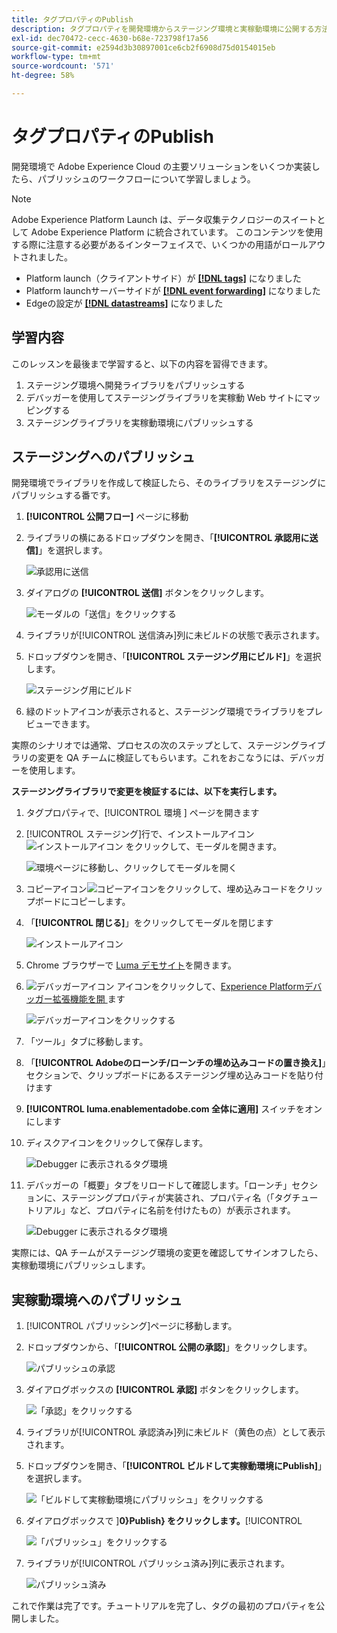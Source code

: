 ```yaml
---
title: タグプロパティのPublish
description: タグプロパティを開発環境からステージング環境と実稼動環境に公開する方法について説明します。 このレッスンは、web サイトでのExperience Cloudの実装チュートリアルの一部です。
exl-id: dec70472-cecc-4630-b68e-723798f17a56
source-git-commit: e2594d3b30897001ce6cb2f6908d75d0154015eb
workflow-type: tm+mt
source-wordcount: '571'
ht-degree: 58%

---
```


# タグプロパティのPublish

開発環境で Adobe Experience Cloud の主要ソリューションをいくつか実装したら、パブリッシュのワークフローについて学習しましょう。

>[!NOTE]
>
>Adobe Experience Platform Launch は、データ収集テクノロジーのスイートとして Adobe Experience Platform に統合されています。 このコンテンツを使用する際に注意する必要があるインターフェイスで、いくつかの用語がロールアウトされました。
>
> * Platform launch（クライアントサイド）が **[[!DNL tags]](https://experienceleague.adobe.com/docs/experience-platform/tags/home.html?lang=ja)** になりました
> * Platform launchサーバーサイドが **[[!DNL event forwarding]](https://experienceleague.adobe.com/docs/experience-platform/tags/event-forwarding/overview.html)** になりました
> * Edgeの設定が **[[!DNL datastreams]](https://experienceleague.adobe.com/docs/experience-platform/edge/fundamentals/datastreams.html?lang=ja)** になりました

## 学習内容

このレッスンを最後まで学習すると、以下の内容を習得できます。

1. ステージング環境へ開発ライブラリをパブリッシュする
1. デバッガーを使用してステージングライブラリを実稼動 Web サイトにマッピングする
1. ステージングライブラリを実稼動環境にパブリッシュする

## ステージングへのパブリッシュ

開発環境でライブラリを作成して検証したら、そのライブラリをステージングにパブリッシュする番です。

1. **[!UICONTROL 公開フロー]** ページに移動

1. ライブラリの横にあるドロップダウンを開き、「**[!UICONTROL 承認用に送信]**」を選択します。

   ![承認用に送信](images/publishing-submitForApproval.png)

1. ダイアログの **[!UICONTROL 送信]** ボタンをクリックします。

   ![モーダルの「送信」をクリックする](images/publishing-submit.png)

1. ライブラリが[!UICONTROL 送信済み]列に未ビルドの状態で表示されます。

1. ドロップダウンを開き、「**[!UICONTROL ステージング用にビルド]**」を選択します。

   ![ステージング用にビルド](images/publishing-buildForStaging.png)

1. 緑のドットアイコンが表示されると、ステージング環境でライブラリをプレビューできます。

実際のシナリオでは通常、プロセスの次のステップとして、ステージングライブラリの変更を QA チームに検証してもらいます。これをおこなうには、デバッガーを使用します。

**ステージングライブラリで変更を検証するには、以下を実行します。**

1. タグプロパティで、[!UICONTROL  環境 ] ページを開きます

1. [!UICONTROL ステージング]行で、インストールアイコン![インストールアイコン](images/launch-installIcon.png) をクリックして、モーダルを開きます。

   ![環境ページに移動し、クリックしてモーダルを開く](images/publishing-getStagingCode.png)

1. コピーアイコン![コピーアイコン](images/launch-copyIcon.png)をクリックして、埋め込みコードをクリップボードにコピーします。

1. 「**[!UICONTROL 閉じる]**」をクリックしてモーダルを閉じます

   ![インストールアイコン](images/publishing-copyStagingCode.png)

1. Chrome ブラウザーで [Luma デモサイト](https://luma.enablementadobe.com/content/luma/us/en.html)を開きます。

1. ![ デバッガーアイコン ](https://chromewebstore.google.com/detail/adobe-experience-platform/bfnnokhpnncpkdmbokanobigaccjkpob) アイコンをクリックして、[Experience Platformデバッガー拡張機能を開 ](images/icon-debugger.png) ます

   ![デバッガーアイコンをクリックする](images/switchEnvironments-openDebugger.png)

1. 「ツール」タブに移動します。

1. 「**[!UICONTROL Adobeのローンチ/ローンチの埋め込みコードの置き換え]**」セクションで、クリップボードにあるステージング埋め込みコードを貼り付けます
1. **[!UICONTROL luma.enablementadobe.com 全体に適用]** スイッチをオンにします

1. ディスクアイコンをクリックして保存します。

   ![Debugger に表示されるタグ環境 ](images/switchEnvironments-debugger-save.png)

1. デバッガーの「概要」タブをリロードして確認します。「ローンチ」セクションに、ステージングプロパティが実装され、プロパティ名（「タグチュートリアル」など、プロパティに名前を付けたもの）が表示されます。

   ![Debugger に表示されるタグ環境 ](images/publishing-debugger-staging.png)

実際には、QA チームがステージング環境の変更を確認してサインオフしたら、実稼動環境にパブリッシュします。

## 実稼動環境へのパブリッシュ

1. [!UICONTROL パブリッシング]ページに移動します。

1. ドロップダウンから、「**[!UICONTROL 公開の承認]**」をクリックします。

   ![パブリッシュの承認](images/publishing-approveForPublishing.png)

1. ダイアログボックスの **[!UICONTROL 承認]** ボタンをクリックします。

   ![「承認」をクリックする](images/publishing-approve.png)

1. ライブラリが[!UICONTROL 承認済み]列に未ビルド（黄色の点）として表示されます。

1. ドロップダウンを開き、「**[!UICONTROL ビルドして実稼動環境にPublish]**」を選択します。

   ![「ビルドして実稼動環境にパブリッシュ」をクリックする](images/publishing-buildAndPublishToProduction.png)

1. ダイアログボックスで ]**0}Publish} をクリックします。**[!UICONTROL 

   ![「パブリッシュ」をクリックする](images/publishing-publish.png)

1. ライブラリが[!UICONTROL パブリッシュ済み]列に表示されます。

   ![パブリッシュ済み](images/publishing-published.png)

これで作業は完了です。チュートリアルを完了し、タグの最初のプロパティを公開しました。
